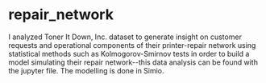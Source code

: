 # repair_network

I analyzed Toner It Down, Inc. dataset to generate insight on customer requests and operational components of their printer-repair network using statistical methods such as Kolmogorov-Smirnov tests in order to build a model simulating their repair network--this data analysis can be found with the jupyter file. The modelling is done in Simio. 
